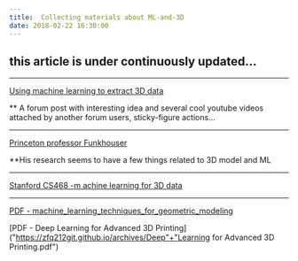 ```yaml
---
title:  Collecting materials about ML-and-3D
date: 2018-02-22 16:30:00
---
```


## this article is under continuously updated...

---

[Using machine learning to extract 3D data](http://www.vbforums.com/showthread.php?859121-Using-Machine-Learning-to-Extract-3D-Data&s=918499a89cb09b52917acc9b1317d588&p=5263547#post5263547)

** A forum post with interesting idea and several cool youtube videos attached by another forum users, sticky-figure actions...

---

[Princeton professor Funkhouser](http://www.cs.princeton.edu/~funk/)

**His research seems to have a few things related to 3D model and ML

---

[Stanford CS468 -m achine learning for 3D data](http://graphics.stanford.edu/courses/cs468-17-spring/schedule.html)

---

[PDF - machine_learning_techniques_for_geometric_modeling](https://zfq212git.github.io/archives/machine_learning_techniques_for_geometric_modeling.pdf)

[PDF - Deep Learning for Advanced 3D Printing]("https://zfq212git.github.io/archives/Deep"+"Learning for Advanced 3D Printing.pdf")

